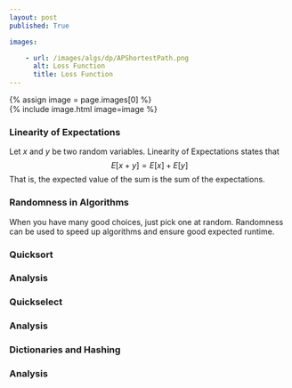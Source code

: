 ```yaml
---
layout: post
published: True

images:

    - url: /images/algs/dp/APShortestPath.png
      alt: Loss Function
      title: Loss Function
---
```

{% assign image = page.images[0] %}		
{% include image.html image=image %}


### Linearity of Expectations
Let $x$ and $y$ be two random variables. Linearity of Expectations states that
$$ E[x+y] = E[x] + E[y] $$
That is, the expected value of the sum is the sum of the expectations.


### Randomness in Algorithms
When you have many good choices, just pick one at random.
Randomness can be used to speed up algorithms and ensure good expected runtime.

### Quicksort


### Analysis


### Quickselect

### Analysis

### Dictionaries and Hashing

### Analysis
